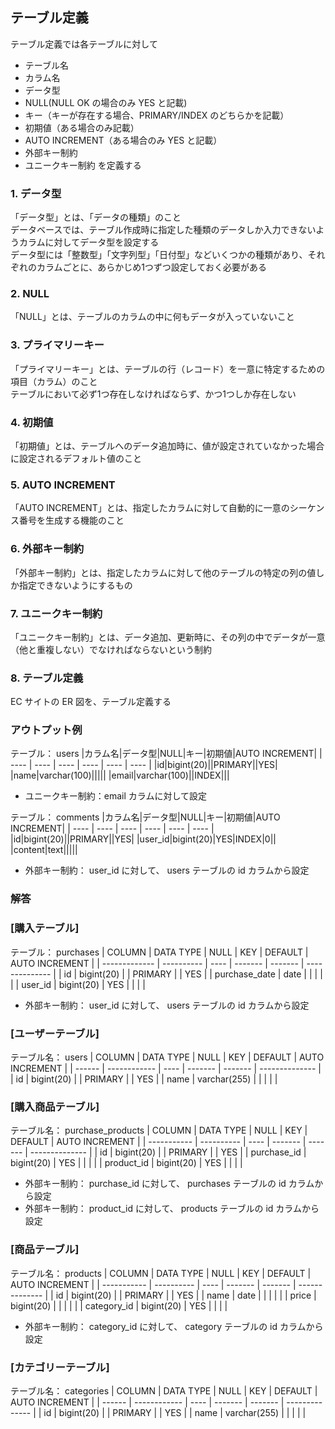 ## テーブル定義

テーブル定義では各テーブルに対して
- テーブル名
- カラム名
- データ型
- NULL(NULL OK の場合のみ YES と記載)
- キー（キーが存在する場合、PRIMARY/INDEX のどちらかを記載）
- 初期値（ある場合のみ記載）
- AUTO INCREMENT（ある場合のみ YES と記載）
- 外部キー制約
- ユニークキー制約
を定義する

### 1. データ型
「データ型」とは、「データの種類」のこと  
データベースでは、テーブル作成時に指定した種類のデータしか入力できないようカラムに対してデータ型を設定する  
データ型には「整数型」「文字列型」「日付型」などいくつかの種類があり、それぞれのカラムごとに、あらかじめ1つずつ設定しておく必要がある  

### 2. NULL
「NULL」とは、テーブルのカラムの中に何もデータが入っていないこと  

### 3. プライマリーキー
「プライマリーキー」とは、テーブルの行（レコード）を一意に特定するための項目（カラム）のこと  
テーブルにおいて必ず1つ存在しなければならず、かつ1つしか存在しない  

### 4. 初期値
「初期値」とは、テーブルへのデータ追加時に、値が設定されていなかった場合に設定されるデフォルト値のこと  

### 5. AUTO INCREMENT
「AUTO INCREMENT」とは、指定したカラムに対して自動的に一意のシーケンス番号を生成する機能のこと  

### 6. 外部キー制約
「外部キー制約」とは、指定したカラムに対して他のテーブルの特定の列の値しか指定できないようにするもの

### 7. ユニークキー制約
「ユニークキー制約」とは、データ追加、更新時に、その列の中でデータが一意（他と重複しない）でなければならないという制約  

### 8. テーブル定義
EC サイトの ER 図を、テーブル定義する  

### アウトプット例
テーブル： users
|カラム名|データ型|NULL|キー|初期値|AUTO INCREMENT|
| ---- | ---- | ---- | ---- | ---- | ---- |
|id|bigint(20)||PRIMARY||YES|
|name|varchar(100)|||||
|email|varchar(100)||INDEX|||

- ユニークキー制約：email カラムに対して設定

テーブル： comments
|カラム名|データ型|NULL|キー|初期値|AUTO INCREMENT|
| ---- | ---- | ---- | ---- | ---- | ---- |
|id|bigint(20)||PRIMARY||YES|
|user_id|bigint(20)|YES|INDEX|0||
|content|text|||||

- 外部キー制約： user_id に対して、 users テーブルの id カラムから設定

### 解答

### [購入テーブル]
テーブル： purchases
| COLUMN        | DATA TYPE  | NULL | KEY     | DEFAULT | AUTO INCREMENT |
| ------------- | ---------- | ---- | ------- | ------- | -------------- |
| id            | bigint(20) |      | PRIMARY |         | YES            |
| purchase_date | date       |      |         |         |                |
| user_id       | bigint(20) | YES  |         |         |                |

- 外部キー制約： user_id に対して、 users テーブルの id カラムから設定

### [ユーザーテーブル]
テーブル名： users
| COLUMN | DATA TYPE    | NULL | KEY     | DEFAULT | AUTO INCREMENT |
| ------ | ------------ | ---- | ------- | ------- | -------------- |
| id     | bigint(20)   |      | PRIMARY |         | YES            |
| name   | varchar(255) |      |         |         |                |


### [購入商品テーブル]
テーブル名： purchase_products
| COLUMN      | DATA TYPE  | NULL | KEY     | DEFAULT | AUTO INCREMENT |
| ----------- | ---------- | ---- | ------- | ------- | -------------- |
| id          | bigint(20) |      | PRIMARY |         | YES            |
| purchase_id | bigint(20) | YES  |         |         |                |
| product_id  | bigint(20) | YES  |         |         |                |

- 外部キー制約： purchase_id に対して、 purchases テーブルの id カラムから設定
- 外部キー制約： product_id に対して、 products テーブルの id カラムから設定

### [商品テーブル]
テーブル名： products
| COLUMN      | DATA TYPE  | NULL | KEY     | DEFAULT | AUTO INCREMENT |
| ----------- | ---------- | ---- | ------- | ------- | -------------- |
| id          | bigint(20) |      | PRIMARY |         | YES            |
| name        | date       |      |         |         |                |
| price       | bigint(20) |      |         |         |                |
| category_id | bigint(20) | YES  |         |         |                |

- 外部キー制約： category_id に対して、 category テーブルの id カラムから設定

### [カテゴリーテーブル]
テーブル名： categories
| COLUMN | DATA TYPE    | NULL | KEY     | DEFAULT | AUTO INCREMENT |
| ------ | ------------ | ---- | ------- | ------- | -------------- |
| id     | bigint(20)   |      | PRIMARY |         | YES            |
| name   | varchar(255) |      |         |         |                |

